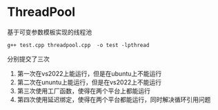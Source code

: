 # ThreadPool
基于可变参数模板实现的线程池

```
g++ test.cpp threadpool.cpp  -o test -lpthread
```

分别提交了三次

1. 第一次在vs2022上能运行，但是在ubuntu上不能运行
2. 第二次在ununtu上能运行，但是在vs2022上不能运行
3. 第三次使用工厂函数，使得在两个平台上都能运行
4. 第四次使用延迟绑定，使得在两个平台都能运行，同时解决循环引用问题